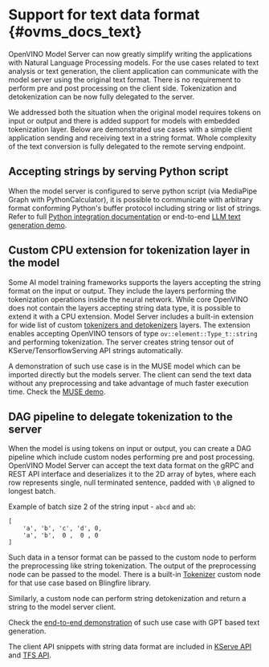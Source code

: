 # Support for text data format {#ovms_docs_text}

OpenVINO Model Server can now greatly simplify writing the applications with Natural Language Processing models. For the use cases related to text analysis or text generation, the client application can communicate with the model server using the original text format. There is no requirement to perform pre and post processing on the client side. Tokenization and detokenization can be now fully delegated to the server.

We addressed both the situation when the original model requires tokens on input or output and there is added support for models with embedded tokenization layer. Below are demonstrated use cases with a simple client application sending and receiving text in a string format. Whole complexity of the text conversion is fully delegated to the remote serving endpoint.

## Accepting strings by serving Python script

When the model server is configured to serve python script (via MediaPipe Graph with PythonCalculator), it is possible to communicate with arbitrary format conforming Python's buffer protocol including string or list of strings. Refer to full [Python integration documentation](python_support/quickstart.md) or end-to-end [LLM text generation demo](../demos/python_demos/llm_text_generation/README.md).

## Custom CPU extension for tokenization layer in the model

Some AI model training frameworks supports the layers accepting the string format on the input or output. They include the layers performing the tokenization operations inside the neural network.
While core OpenVINO does not contain the layers accepting string data type, it is possible to extend it with a CPU extension.
Model Server includes a built-in extension for wide list of custom [tokenizers and detokenizers](https://github.com/openvinotoolkit/openvino_contrib/tree/master/modules/custom_operations/user_ie_extensions/tokenizer) layers.
The extension enables accepting OpenVINO tensors of type `ov::element::Type_t::string` and performing tokenization. The server creates string tensor out of KServe/TensorflowServing API strings automatically.

A demonstration of such use case is in the MUSE model which can be imported directly but the models server. The client can send the text data without any preprocessing and take advantage of much faster execution time.
Check the [MUSE demo](../demos/universal-sentence-encoder/README.md).

## DAG pipeline to delegate tokenization to the server
When the model is using tokens on input or output, you can create a DAG pipeline which include custom nodes performing pre and post processing.
OpenVINO Model Server can accept the text data format on the gRPC and REST API interface and deserializes it to the 2D array of bytes, where each row represents single, null terminated sentence, padded with `\0` aligned to longest batch.

Example of batch size 2 of the string input - `abcd` and `ab`:
```
[
    'a', 'b', 'c', 'd', 0,
    'a', 'b',  0 ,  0 , 0
]
```
Such data in a tensor format can be passed to the custom node to perform the preprocessing like string tokenization. The output of the preprocessing node can be passed to the model.
There is a built-in [Tokenizer](https://github.com/openvinotoolkit/model_server/tree/main/src/custom_nodes/tokenizer) custom node for that use case based on Blingfire library.

Similarly, a custom node can perform string detokenization and return a string to the model server client.

Check the [end-to-end demonstration](../demos/gptj_causal_lm/python/README.md) of such use case with GPT based text generation.

The client API snippets with string data format are included in [KServe API](./clients_kfs.md) and [TFS API](./clients_tfs.md).
